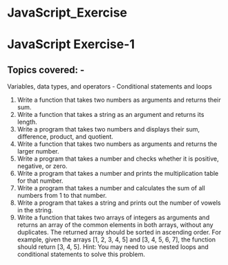 # JavaScript_Exercise
# JavaScript Exercise-1 
## Topics covered:  -
Variables, data types, and operators - Conditional statements and loops

1) Write a function that takes two numbers as arguments and returns their sum.
2) Write a function that takes a string as an argument and returns its length.
3) Write a program that takes two numbers and displays their sum, difference, product, and quotient.
4) Write a function that takes two numbers as arguments and returns the larger number.
5) Write a program that takes a number and checks whether it is positive, negative, or zero.
6) Write a program that takes a number and prints the multiplication table for that number.
7) Write a program that takes a number and calculates the sum of all numbers from 1 to that number.
8) Write a program that takes a string and prints out the number of vowels in the string.
9) Write a function that takes two arrays of integers as arguments and returns an array of the common elements in both arrays, without any duplicates. The returned array should be sorted in ascending order.
For example, given the arrays [1, 2, 3, 4, 5] and [3, 4, 5, 6, 7], the function should return [3, 4, 5].
Hint: You may need to use nested loops and conditional statements to solve this problem.
